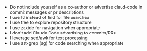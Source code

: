 - Do not include yourself as a co-author or advertise claud-code in commit messages or pr descriptions
- I use fd instead of find for file searches
- I use tree to explore repository structure
- I use zoxide for navigation when appropriate
- I don't add Claude Code advertising to commits/PRs
- I leverage sed/awk for text processing
- I use ast-grep (sg) for code searching when appropriate

